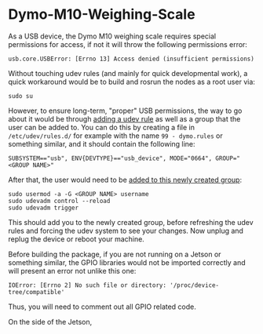 # Dymo-M10-Weighing-Scale

As a USB device, the Dymo M10 weighing scale requires special permissions for access, if not it will throw the following permissions error:
```
usb.core.USBError: [Errno 13] Access denied (insufficient permissions)
```

Without touching udev rules (and mainly for quick developmental work), a quick workaround would be to build and rosrun the nodes as a root user via:
```
sudo su
```

However, to ensure long-term, "proper" USB permissions, the way to go about it would be through [adding a udev rule](https://stackoverflow.com/questions/3738173/why-does-pyusb-libusb-require-root-sudo-permissions-on-linux) as well as a group that the user can be added to. You can do this by creating a file in ```/etc/udev/rules.d/``` for example with the name ```99 - dymo.rules``` or something similar, and it should contain the following line:
```
SUBSYSTEM=="usb", ENV{DEVTYPE}=="usb_device", MODE="0664", GROUP="<GROUP NAME>"
```

After that, the user would need to be [added to this newly created group](https://www.howtogeek.com/50787/add-a-user-to-a-group-or-second-group-on-linux/):
```
sudo usermod -a -G <GROUP NAME> username
sudo udevadm control --reload
sudo udevadm trigger
```

This should add you to the newly created group, before refreshing the udev rules and forcing the udev system to see your changes. Now unplug and replug the device or reboot your machine.

Before building the package, if you are not running on a Jetson or something similar, the GPIO libraries would not be imported correctly and will present an error not unlike this one:
```
IOError: [Errno 2] No such file or directory: '/proc/device-tree/compatible'
```
Thus, you will need to comment out all GPIO related code.

On the side of the Jetson, 
